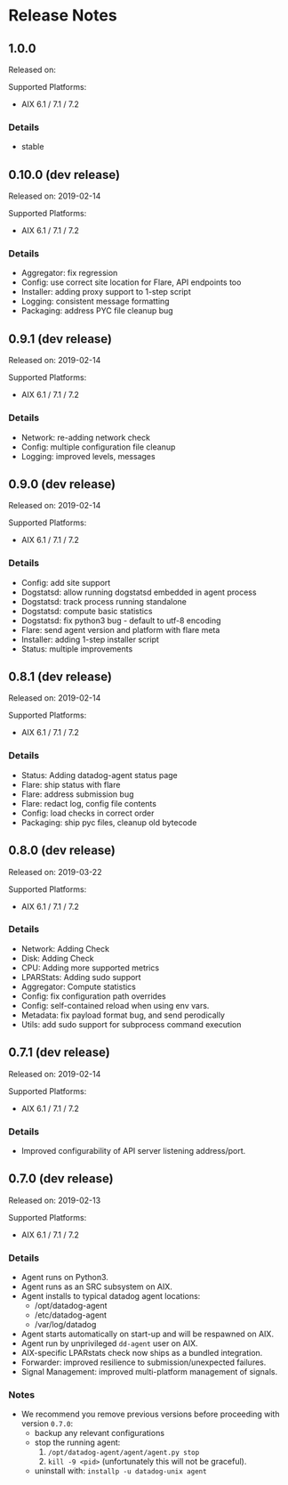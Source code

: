 Release Notes
=============

1.0.0
-----

Released on: <unreleased> 

Supported Platforms:
* AIX 6.1 / 7.1 / 7.2

### Details 

* stable


0.10.0 (dev release)
--------------------

Released on: 2019-02-14 

Supported Platforms:
* AIX 6.1 / 7.1 / 7.2

### Details 

* Aggregator: fix regression
* Config: use correct site location for Flare, API endpoints too
* Installer: adding proxy support to 1-step script
* Logging: consistent message formatting
* Packaging: address PYC file cleanup bug

0.9.1 (dev release)
--------------------

Released on: 2019-02-14 

Supported Platforms:
* AIX 6.1 / 7.1 / 7.2

### Details 

* Network: re-adding network check 
* Config: multiple configuration file cleanup
* Logging: improved levels, messages 

0.9.0 (dev release)
--------------------

Released on: 2019-02-14 

Supported Platforms:
* AIX 6.1 / 7.1 / 7.2

### Details 

* Config: add site support
* Dogstatsd: allow running dogstatsd embedded in agent process
* Dogstatsd: track process running standalone 
* Dogstatsd: compute basic statistics  
* Dogstatsd: fix python3 bug - default to utf-8 encoding  
* Flare: send agent version and platform with flare meta
* Installer: adding 1-step installer script
* Status: multiple improvements

0.8.1 (dev release)
--------------------

Released on: 2019-02-14 

Supported Platforms:
* AIX 6.1 / 7.1 / 7.2

### Details 

* Status: Adding datadog-agent status page
* Flare: ship status with flare
* Flare: address submission bug
* Flare: redact log, config file contents 
* Config: load checks in correct order
* Packaging: ship pyc files, cleanup old bytecode 

0.8.0 (dev release)
--------------------

Released on: 2019-03-22 

Supported Platforms:
* AIX 6.1 / 7.1 / 7.2

### Details 

* Network: Adding Check
* Disk: Adding Check
* CPU: Adding more supported metrics
* LPARStats: Adding sudo support 
* Aggregator: Compute statistics
* Config: fix configuration path overrides
* Config: self-contained reload when using env vars. 
* Metadata: fix payload format bug, and send perodically
* Utils: add sudo support for subprocess command execution

0.7.1 (dev release)
--------------------

Released on: 2019-02-14 

Supported Platforms:
* AIX 6.1 / 7.1 / 7.2

### Details 

* Improved configurability of API server listening address/port.


0.7.0 (dev release)
--------------------

Released on: 2019-02-13 

Supported Platforms:
* AIX 6.1 / 7.1 / 7.2

### Details 

* Agent runs on Python3.
* Agent runs as an SRC subsystem on AIX.
* Agent installs to typical datadog agent locations:
  * /opt/datadog-agent
  * /etc/datadog-agent
  * /var/log/datadog
* Agent starts automatically on start-up and will be respawned on AIX.
* Agent run by unprivileged `dd-agent` user on AIX.
* AIX-specific LPARstats check now ships as a bundled integration.
* Forwarder: improved resilience to submission/unexpected failures.
* Signal Management: improved multi-platform management of signals.

### Notes

* We recommend you remove previous versions before proceeding with
version `0.7.0`:
  * backup any relevant configurations
  * stop the running agent:
    1. `/opt/datadog-agent/agent/agent.py stop`
    2. `kill -9 <pid>` (unfortunately this will not be graceful).
  * uninstall with: `installp -u datadog-unix agent` 

